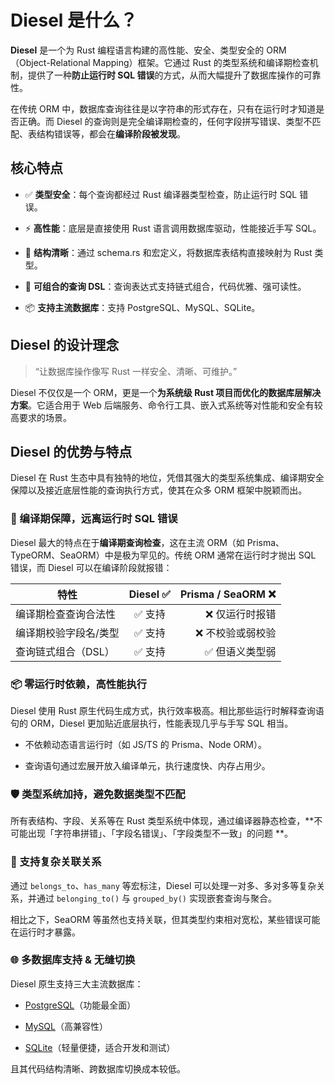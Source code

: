 # Diesel 是什么？

**Diesel** 是一个为 Rust 编程语言构建的高性能、安全、类型安全的 ORM（Object-Relational Mapping）框架。它通过 Rust
的类型系统和编译期检查机制，提供了一种**防止运行时 SQL 错误**的方式，从而大幅提升了数据库操作的可靠性。

在传统 ORM 中，数据库查询往往是以字符串的形式存在，只有在运行时才知道是否正确。而 Diesel
的查询则是完全编译期检查的，任何字段拼写错误、类型不匹配、表结构错误等，都会在**编译阶段被发现**。

## 核心特点

- ✅ **类型安全**：每个查询都经过 Rust 编译器类型检查，防止运行时 SQL 错误。

- ⚡ **高性能**：底层是直接使用 Rust 语言调用数据库驱动，性能接近手写 SQL。

- 🧱 **结构清晰**：通过 schema.rs 和宏定义，将数据库表结构直接映射为 Rust 类型。

- 🔄 **可组合的查询 DSL**：查询表达式支持链式组合，代码优雅、强可读性。

- 📦 **支持主流数据库**：支持 PostgreSQL、MySQL、SQLite。

## Diesel 的设计理念

> “让数据库操作像写 Rust 一样安全、清晰、可维护。”

Diesel 不仅仅是一个 ORM，更是一个**为系统级 Rust 项目而优化的数据库层解决方案**。它适合用于 Web
后端服务、命令行工具、嵌入式系统等对性能和安全有较高要求的场景。

## Diesel 的优势与特点

Diesel 在 Rust 生态中具有独特的地位，凭借其强大的类型系统集成、编译期安全保障以及接近底层性能的查询执行方式，使其在众多 ORM
框架中脱颖而出。

### 🚀 编译期保障，远离运行时 SQL 错误

Diesel 最大的特点在于**编译期查询检查**，这在主流 ORM（如 Prisma、TypeORM、SeaORM）中是极为罕见的。传统 ORM 通常在运行时才抛出
SQL 错误，而 Diesel 可以在编译阶段就报错：

| 特性          | Diesel ✅ | Prisma / SeaORM ❌ |
|-------------|:--------:|------------------:|
| 编译期检查查询合法性  |   ✅ 支持   |          ❌ 仅运行时报错 |
| 编译期校验字段名/类型 |   ✅ 支持   |         ❌ 不校验或弱校验 |
| 查询链式组合（DSL） |   ✅ 支持   |          ✅ 但语义类型弱 |

### 📦 零运行时依赖，高性能执行

Diesel 使用 Rust 原生代码生成方式，执行效率极高。相比那些运行时解释查询语句的 ORM，Diesel 更加贴近底层执行，性能表现几乎与手写
SQL 相当。

- 不依赖动态语言运行时（如 JS/TS 的 Prisma、Node ORM）。

- 查询语句通过宏展开放入编译单元，执行速度快、内存占用少。

### 🛡️ 类型系统加持，避免数据类型不匹配

所有表结构、字段、关系等在 Rust 类型系统中体现，通过编译器静态检查，**不可能出现「字符串拼错」、「字段名错误」、「字段类型不一致」的问题
**。

### 🧬 支持复杂关联关系

通过 `belongs_to`、`has_many` 等宏标注，Diesel 可以处理一对多、多对多等复杂关系，并通过 `belonging_to()` 与 `grouped_by()`
实现嵌套查询与聚合。

相比之下，SeaORM 等虽然也支持关联，但其类型约束相对宽松，某些错误可能在运行时才暴露。

### 🌐 多数据库支持 & 无缝切换

Diesel 原生支持三大主流数据库：

- [PostgreSQL](https://github.com/nonfan/diesel-demo/tree/db/postgres-crud)（功能最全面）

- [MySQL](https://github.com/nonfan/diesel-demo/tree/db/mysql-crud)（高兼容性）

- [SQLite](https://github.com/nonfan/diesel-demo/tree/db/sqlite-crud)（轻量便捷，适合开发和测试）

且其代码结构清晰、跨数据库切换成本较低。

